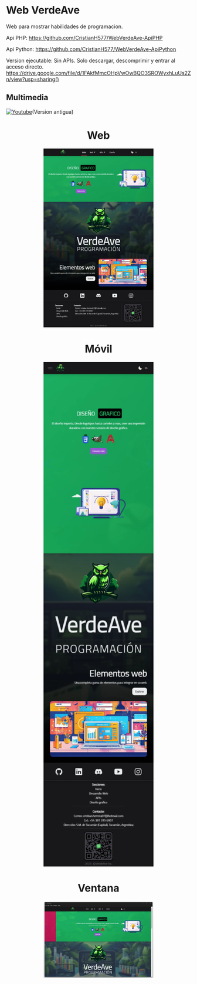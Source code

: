 # Web VerdeAve

Web para mostrar habilidades de programacion.

Api PHP: 
https://github.com/CristianH577/WebVerdeAve-ApiPHP

Api Python:
https://github.com/CristianH577/WebVerdeAve-ApiPython

Version ejecutable: Sin APIs. Solo descargar, descomprimir y entrar al acceso directo.
https://drive.google.com/file/d/1FAkfMmcOHpVwOwBQO3SROWyxhLuUs2Zn/view?usp=sharing()


## Multimedia

[![Youtube](https://img.shields.io/badge/Presentacion-FF0000?style=for-the-badge&logo=youtube&logoColor=white&labelColor=101010)](https://www.youtube.com/watch?v=nokyIElOMxU)(Version antigua)

<div align="center" justify="center">
<h1>Web</h1>
<img src="screenshots/1.webp" width="300" alt="Screenshot 1" title="Screenshot 1">
<h1>Móvil</h1>
<img src="screenshots/2.webp" width="300" alt="Screenshot 2" title="Screenshot 2">
<h1>Ventana</h1>
<img src="screenshots/3.webp" width="300" alt="Screenshot 3" title="Screenshot 3">
</div>
